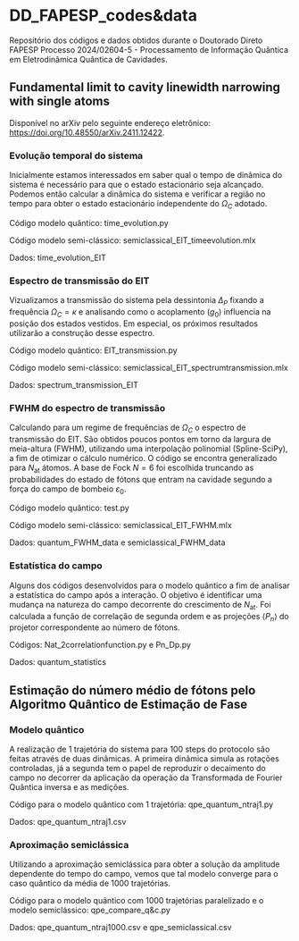 # DD_FAPESP_codes&data
Repositório dos códigos e dados obtidos durante o Doutorado Direto FAPESP Processo 2024/02604-5 - Processamento de Informação Quântica em Eletrodinâmica Quântica de Cavidades.

## Fundamental limit to cavity linewidth narrowing with single atoms

Disponível no arXiv pelo seguinte endereço eletrônico: https://doi.org/10.48550/arXiv.2411.12422.

### Evolução temporal do sistema
Inicialmente estamos interessados em saber qual o tempo de dinâmica do sistema é necessário para que o estado estacionário seja alcançado. Podemos então calcular a dinâmica do sistema e verificar a região no tempo para obter o estado estacionário independente do $\Omega_C$ adotado.

Código modelo quântico: time_evolution.py

Código modelo semi-clássico: semiclassical_EIT_timeevolution.mlx

Dados: time_evolution_EIT

### Espectro de transmissão do EIT
Vizualizamos a transmissão do sistema pela dessintonia $\Delta_P$ fixando a frequência $\Omega_C=\kappa$ e analisando como o acoplamento ($g_0$) influencia na posição dos estados vestidos. Em especial, os próximos resultados utilizarão a construção desse espectro.

Código modelo quântico: EIT_transmission.py

Código modelo semi-clássico: semiclassical_EIT_spectrumtransmission.mlx

Dados: spectrum_transmission_EIT

### FWHM do espectro de transmissão
Calculando para um regime de frequências de $\Omega_C$ o espectro de transmissão do EIT. São obtidos poucos pontos em torno da largura de meia-altura (FWHM), utilizando uma interpolação polinomial (Spline-SciPy), a fim de otimizar o cálculo numérico. O código se encontra generalizado para $N_{\text{at}}$ átomos. A base de Fock $N=6$ foi escolhida truncando as probabilidades do estado de fótons que entram na cavidade segundo a força do campo de bombeio $\varepsilon_0$.

Código modelo quântico: test.py

Código modelo semi-clássico: semiclassical_EIT_FWHM.mlx

Dados: quantum_FWHM_data e semiclassical_FWHM_data

### Estatística do campo
Alguns dos códigos desenvolvidos para o modelo quântico a fim de analisar a estatística do campo após a interação. O objetivo é identificar uma mudança na natureza do campo decorrente do crescimento de $N_{\text{at}}$. Foi calculada a função de correlação de segunda ordem e as projeções $\langle P_n \rangle$ do projetor correspondente ao número de fótons.

Códigos: Nat_2correlationfunction.py e Pn_Dp.py

Dados: quantum_statistics


## Estimação do número médio de fótons pelo Algoritmo Quântico de Estimação de Fase

### Modelo quântico

A realização de 1 trajetória do sistema para 100 steps do protocolo são feitas através de duas dinâmicas. A primeira dinâmica simula as rotações controladas, já a segunda tem o papel de reproduzir o decaimento do campo no decorrer da aplicação da operação da Transformada de Fourier Quântica inversa e as medições.

Código para o modelo quântico com 1 trajetória: qpe_quantum_ntraj1.py

Dados: qpe_quantum_ntraj1.csv


### Aproximação semiclássica

Utilizando a aproximação semiclássica para obter a solução da amplitude dependente do tempo do campo, vemos que tal modelo converge para o caso quântico da média de 1000 trajetórias.

Código para o modelo quântico com 1000 trajetórias paralelizado e o modelo semiclássico: qpe_compare_q&c.py

Dados: qpe_quantum_ntraj1000.csv e qpe_semiclassical.csv

